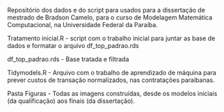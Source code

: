 Repositório dos dados e do script para usados para a dissertação de mestrado de Bradson Camelo, para o curso de Modelagem Matemática Computacional, na Universidade Federal da Paraíba.

Tratamento inicial.R - script com o trabalho inicial para juntar as base de dados e formatar o arquivo df_top_padrao.rds

df_top_padrao.rds - Base tratada e filtrada

Tidymodels.R - Arquivo com o trabalho de aprendizado de máquina para prever custos de transação normalizados, nas contratações paraibanas.

Pasta Figuras - Todas as imagens construídas, desde os modelos iniciais (da qualificação) aos finais (da dissertação).
